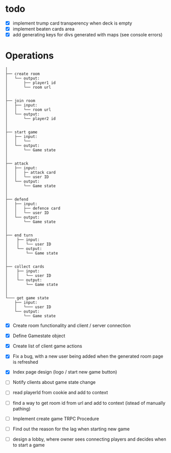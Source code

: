 # todo
- [x] implement trump card transperency when deck is empty
- [x] implement beaten cards area
- [x] add generating keys for divs generated with maps (see console errors) 

# Operations    
    │   
    ├── create room
    │   └── output:
    │       ├── player1 id           
    │       └── room url 
    │ 
    │  
    ├── join room
    │   ├── input:
    │   │   └── room url   
    │   └── output:
    │       └── player2 id
    │   
    │     
    ├── start game 
    │   ├── input:
    │   │   └──   
    │   └── output:
    │       └── Game state
    │
    │
    ├── attack 
    │   ├── input:
    │   │   ├─ attack card
    │   │   └── user ID      
    │   └── output:
    │       └── Game state
    │   
    │     
    ├── defend 
    │   ├── input:
    │   │   ├── defence card  
    │   │   └── user ID     
    │   └── output:
    │       └── Game state    
    │     
    │     
    ├── end turn 
    │    ├── input:
    │    │   └── user ID
    │    └── output:
    │        └── Game state
    │
    │
    ├── collect cards 
    │    ├── input:
    │    │   └── user ID
    │    └── output:
    │        └── Game state
    │
    │
    └─── get game state 
        ├── input:
        │   └─── user ID
        └── output:
            └── Game state


- [x] Create room functionality and client / server connection 
- [x] Define Gamestate object
- [x] Create list of client game actions 
- [x] Fix a bug, with a new user being added when the generated room page is refreshed
- [x] Index page design (logo / start new game button)

- [ ] Notify clients about game state change 
- [ ] read playerId from cookie and add to context
- [ ] find a way to get room id from url and add to context (istead of manually pathing)
- [ ] Implement create game TRPC Procedure
- [ ] Find out the reason for the lag when starting new game

- [ ] design a lobby, where owner sees connecting players and decides when to start a game